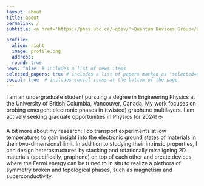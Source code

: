 ```yaml
---
layout: about
title: about
permalink: /
subtitle: <a href='https://phas.ubc.ca/~qdev/'>Quantum Devices Group</a>, UBC, Vancouver

profile:
  align: right
  image: profile.png
  address: 
  round: true
news: false  # includes a list of news items
selected_papers: true # includes a list of papers marked as "selected={true}"
social: true  # includes social icons at the bottom of the page
---
```


I am an undergraduate student pursuing a degree in Engineering Physics at the University of British Columbia, Vancouver, Canada. My work focuses on probing emergent electronic phases in (twisted) graphene multilayers. I am actively seeking graduate opportunities in Physics for 2024! ☕

A bit more about my research: I do transport experiments at low temperatures to gain insight into the electronic ground states of materials in their two-dimensional limit. In addition to studying their intrinsic properties, I can design heterostructures by stacking and rotationally misaligning 2D materials (specifically, graphene) on top of each other and create devices where the Fermi energy can be tuned to in situ to realize a plethora of symmetry broken and topological phases, such as magnetism and superconductivity.

<!-- Please feel free to contact me through <a href="mailto:raysu@student.ubc.ca">email</a> if you have any questions .  -->
<!-- I appreciate a good cup of `coffee` ☕.  -->
<!-- I fabricate my devices using the state-of-the-art electron beam lithography system (`JEOL JBX-8100FS`), and measure their transport properties in a `BlueFors XLD` dilution refrigerator.   -->